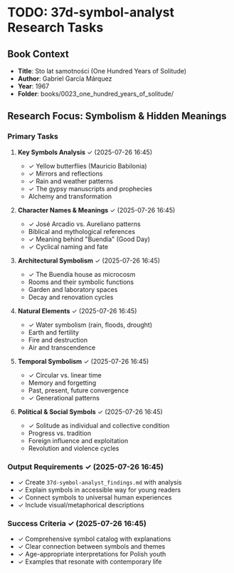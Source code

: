 # TODO: 37d-symbol-analyst Research Tasks

## Book Context
- **Title**: Sto lat samotności (One Hundred Years of Solitude)
- **Author**: Gabriel García Márquez
- **Year**: 1967
- **Folder**: books/0023_one_hundred_years_of_solitude/

## Research Focus: Symbolism & Hidden Meanings

### Primary Tasks
1. **Key Symbols Analysis** ✓ (2025-07-26 16:45)
   - ✓ Yellow butterflies (Mauricio Babilonia)
   - ✓ Mirrors and reflections
   - ✓ Rain and weather patterns
   - ✓ The gypsy manuscripts and prophecies
   - Alchemy and transformation

2. **Character Names & Meanings** ✓ (2025-07-26 16:45)
   - ✓ José Arcadio vs. Aureliano patterns
   - Biblical and mythological references
   - ✓ Meaning behind "Buendía" (Good Day)
   - ✓ Cyclical naming and fate

3. **Architectural Symbolism** ✓ (2025-07-26 16:45)
   - ✓ The Buendía house as microcosm
   - Rooms and their symbolic functions
   - Garden and laboratory spaces
   - Decay and renovation cycles

4. **Natural Elements** ✓ (2025-07-26 16:45)
   - ✓ Water symbolism (rain, floods, drought)
   - Earth and fertility
   - Fire and destruction
   - Air and transcendence

5. **Temporal Symbolism** ✓ (2025-07-26 16:45)
   - ✓ Circular vs. linear time
   - Memory and forgetting
   - Past, present, future convergence
   - ✓ Generational patterns

6. **Political & Social Symbols** ✓ (2025-07-26 16:45)
   - ✓ Solitude as individual and collective condition
   - Progress vs. tradition
   - Foreign influence and exploitation
   - Revolution and violence cycles

### Output Requirements ✓ (2025-07-26 16:45)
- ✓ Create `37d-symbol-analyst_findings.md` with analysis
- ✓ Explain symbols in accessible way for young readers
- ✓ Connect symbols to universal human experiences
- ✓ Include visual/metaphorical descriptions

### Success Criteria ✓ (2025-07-26 16:45)
- ✓ Comprehensive symbol catalog with explanations
- ✓ Clear connection between symbols and themes
- ✓ Age-appropriate interpretations for Polish youth
- ✓ Examples that resonate with contemporary life